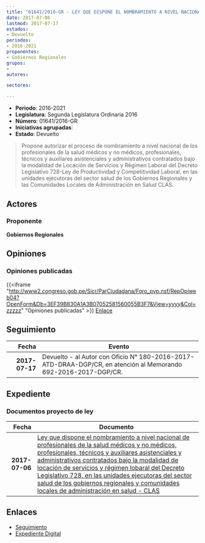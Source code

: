 ```yaml
---
title: "01641/2016-GR - LEY QUE DISPONE EL NOMBRAMIENTO A NIVEL NACIONAL DE PROFESIONALES DE LA SALUD MÉDICOS Y NO MÉDICOS, PROFESIONALES, TÉCNICOS, AUXILIARES ASISTENCIALES Y ADMINISTRATIVOS/DECRETO LEGISLATIVO 728"
date: 2017-07-06
lastmod: 2017-07-17
estados:
- Devuelto
periodos:
- 2016-2021
proponentes:
- Gobiernos Regionales
grupos:
- 
autores:

sectores:

---
```

- **Periodo**: 2016-2021
- **Legislatura**: Segunda Legislatura Ordinaria 2016
- **Número**: 01641/2016-GR
- **Iniciativas agrupadas**: 
- **Estado**: Devuelto

> Propone autorizar el proceso de nombramiento a nivel nacional de los profesionales de la salud médicos y no médicos, profesionales, técnicos y auxiliares asistenciales y administrativos contratados bajo la modalidad de Locación de Servicios y Régimen Laboral del Decreto Legislativo 728-Ley de Productividad y Competitividad Laboral, en las unidades ejecutoras del sector salud de los Gobiernos Regionales y las Comunidades Locales de Administración en Salud CLAS.


## Actores

### Proponente

**Gobiernos Regionales**

## Opiniones

### Opiniones publicadas

{{<iframe "http://www2.congreso.gob.pe/Sicr/ParCiudadana/Foro_pvp.nsf/RepOpiweb04?OpenForm&Db=3EF39B830A1A3B07052581560055B3F7&View=yyyy&Col=zzzzz" "Opiniones publicadas" >}}
[Enlace](http://www2.congreso.gob.pe/Sicr/ParCiudadana/Foro_pvp.nsf/RepOpiweb04?OpenForm&Db=3EF39B830A1A3B07052581560055B3F7&View=yyyy&Col=zzzzz)


## Seguimiento

| Fecha | Evento |
|------:|--------|
| **2017-07-17** | Devuelto - al Autor con Oficio N° 180-2016-2017-ATD-DRAA-DGP/CR, en atención al Memorando 692-2016-2017-DGP/CR. |

## Expediente

### Documentos proyecto de ley

| Fecha | Documento |
|------:|-----------|
| **2017-07-06** | [Ley que dispone el nombramiento a nivel nacional de profesionales de la salud médicos y no médicos, profesionales, técnicos y auxiliares asistenciales y administrativos contratados bajo la modalidad de locación de servicios y régimen lobaral del Decreto Legislativo 728, en las unidades ejecutoras del sector salud de los gobiernos regionales y comunidades locales de administración en salud - CLAS](http://www.leyes.congreso.gob.pe/Documentos/2016_2021/Proyectos_de_Ley_y_de_Resoluciones_Legislativas/PL0164120170706.pdf) |

## Enlaces

- [Seguimiento](http://www2.congreso.gob.pe/Sicr/TraDocEstProc/CLProLey2016.nsf/f7fff46988ca05b1052578e100829cc7/6601869b23919f650525815600526aa3?OpenDocument)
- [Expediente Digital](http://www2.congreso.gob.pe/Sicr/TraDocEstProc/Expvirt_2011.nsf/visbusqptramdoc1621/01641?opendocument)

